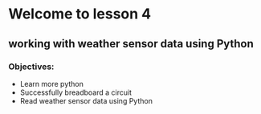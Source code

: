 # Welcome to lesson 4

## working with weather sensor data using Python

### Objectives:
- Learn more python
- Successfully breadboard a circuit
- Read weather sensor data using Python

